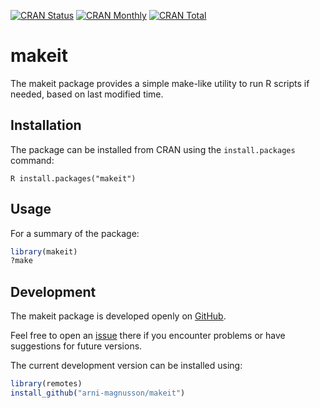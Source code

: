 [![CRAN Status](https://r-pkg.org/badges/version/makeit)](https://cran.r-project.org/package=makeit)
[![CRAN Monthly](https://cranlogs.r-pkg.org/badges/makeit)](https://cran.r-project.org/package=makeit)
[![CRAN Total](https://cranlogs.r-pkg.org/badges/grand-total/makeit)](https://cran.r-project.org/package=makeit)

makeit
=====

The makeit package provides a simple make-like utility to run R scripts if
needed, based on last modified time.

Installation
------------

The package can be installed from CRAN using the `install.packages` command:

``R
install.packages("makeit")
``

Usage
-----

For a summary of the package:

```R
library(makeit)
?make
```

Development
-----------

The makeit package is developed openly on
[GitHub](https://github.com/arni-magnusson/makeit).

Feel free to open an [issue](https://github.com/arni-magnusson/makeit/issues)
there if you encounter problems or have suggestions for future versions.

The current development version can be installed using:

```R
library(remotes)
install_github("arni-magnusson/makeit")
```

